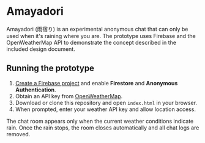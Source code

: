 # Amayadori

Amayadori (雨宿り) is an experimental anonymous chat that can only be used when it's raining where you are. The prototype uses Firebase and the OpenWeatherMap API to demonstrate the concept described in the included design document.

## Running the prototype

1. [Create a Firebase project](https://firebase.google.com/) and enable **Firestore** and **Anonymous Authentication**.
2. Obtain an API key from [OpenWeatherMap](https://openweathermap.org/).
3. Download or clone this repository and open `index.html` in your browser.
4. When prompted, enter your weather API key and allow location access.

The chat room appears only when the current weather conditions indicate rain. Once the rain stops, the room closes automatically and all chat logs are removed.
